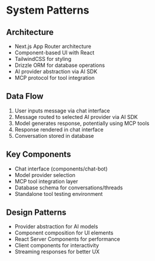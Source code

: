# System Patterns

## Architecture
- Next.js App Router architecture
- Component-based UI with React
- TailwindCSS for styling
- Drizzle ORM for database operations
- AI provider abstraction via AI SDK
- MCP protocol for tool integration

## Data Flow
1. User inputs message via chat interface
2. Message routed to selected AI provider via AI SDK
3. Model generates response, potentially using MCP tools
4. Response rendered in chat interface
5. Conversation stored in database

## Key Components
- Chat interface (components/chat-bot)
- Model provider selection
- MCP tool integration layer
- Database schema for conversations/threads
- Standalone tool testing environment

## Design Patterns
- Provider abstraction for AI models
- Component composition for UI elements
- React Server Components for performance
- Client components for interactivity
- Streaming responses for better UX
